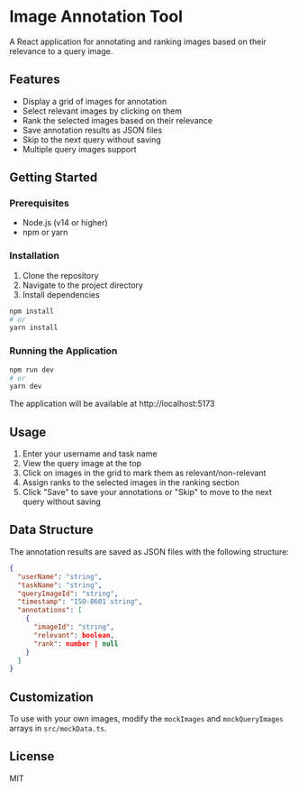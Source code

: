 # Image Annotation Tool

A React application for annotating and ranking images based on their relevance to a query image.

## Features

- Display a grid of images for annotation
- Select relevant images by clicking on them
- Rank the selected images based on their relevance
- Save annotation results as JSON files
- Skip to the next query without saving
- Multiple query images support

## Getting Started

### Prerequisites

- Node.js (v14 or higher)
- npm or yarn

### Installation

1. Clone the repository
2. Navigate to the project directory
3. Install dependencies

```bash
npm install
# or
yarn install
```

### Running the Application

```bash
npm run dev
# or
yarn dev
```

The application will be available at http://localhost:5173

## Usage

1. Enter your username and task name
2. View the query image at the top
3. Click on images in the grid to mark them as relevant/non-relevant
4. Assign ranks to the selected images in the ranking section
5. Click "Save" to save your annotations or "Skip" to move to the next query without saving

## Data Structure

The annotation results are saved as JSON files with the following structure:

```json
{
  "userName": "string",
  "taskName": "string",
  "queryImageId": "string",
  "timestamp": "ISO-8601 string",
  "annotations": [
    {
      "imageId": "string",
      "relevant": boolean,
      "rank": number | null
    }
  ]
}
```

## Customization

To use with your own images, modify the `mockImages` and `mockQueryImages` arrays in `src/mockData.ts`.

## License

MIT
